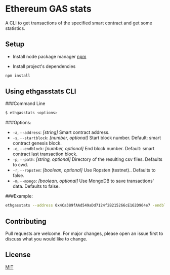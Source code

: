 # Ethereum GAS stats

A CLI to get transactions of the specified smart contract and get some statistics.

## Setup
* Install node package manager [npm](https://nodejs.org/en/download/)

* Install project's dependencies
```bash
npm install
```

## Using ethgasstats CLI
###Command Line
```bash
$ ethgasstats <options>
```


###Options:

*  `-a`, `--address`: *[string]* Smart contract address. 
*  `-s`, `--startblock`: *[number, optional]* Start block number. Default: smart contract genesis block.
*  `-e`, `--endblock`: *[number, optional]* End block number. Default: smart contract last transaction block.
*  `-p`, `--path`: *[string, optional]* Directory of the resulting csv files. Defaults to cwd.
*  `-r`, `--ropsten`: *[boolean, optional]* Use Ropsten (testnet).. Defaults to false.
*  `-m`, `--mongo`: *[boolean, optional]* Use MongoDB to save transactions' data. Defaults to false.
  
###Example:
```bash
ethgasstats --address 0x4Ca389fAAd549aDd7124f2B215266cE162D964e7 -endblock 6050576 --ropsten
```

## Contributing
Pull requests are welcome. For major changes, please open an issue first to discuss what you would like to change.

## License
[MIT](https://choosealicense.com/licenses/mit/)



